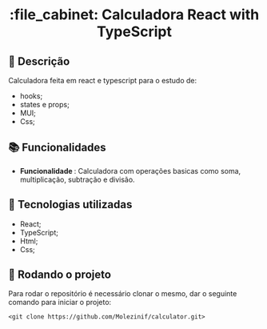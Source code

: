 <h1 align="center">:file_cabinet: Calculadora React with TypeScript</h1>

## :memo: Descrição
Calculadora feita em react e typescript para o estudo de: 
* hooks;
* states e props;
* MUI;
* Css;

## :books: Funcionalidades
* <b>Funcionalidade </b>: 
Calculadora com operações basicas como soma, multiplicação, subtração e divisão.

## :wrench: Tecnologias utilizadas
* React;
* TypeScript;
* Html;
* Css;

## :rocket: Rodando o projeto
Para rodar o repositório é necessário clonar o mesmo, dar o seguinte comando para iniciar o projeto:
```
<git clone https://github.com/Molezinif/calculator.git>
```
